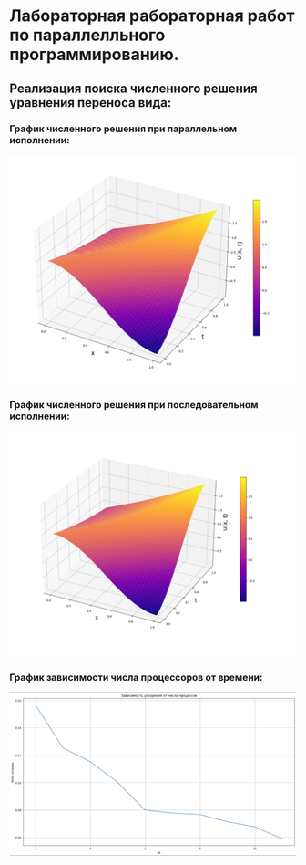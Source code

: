 # Лабораторная рабораторная работ по параллелльного программированию.

## Реализация поиска численного решения уравнения переноса вида:

### График численного решения при параллельном исполнении:

![img](https://github.com/uslsteen/parallel_prog/blob/main/MPI/lab1/pics/parallel_plot.png)

### График численного решения при последовательном исполнении:

![img](https://github.com/uslsteen/parallel_prog/blob/main/MPI/lab1/pics/linear_plot.png)

### График зависимости числа процессоров от времени:

![img](https://github.com/uslsteen/parallel_prog/blob/main/MPI/lab1/pics/np_n_time.png)